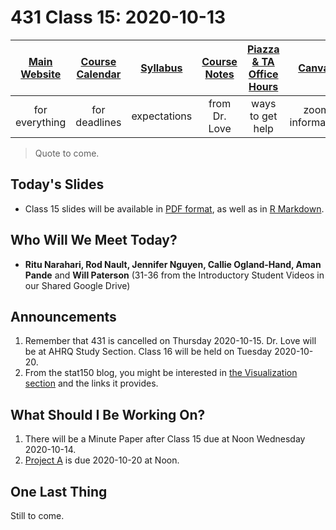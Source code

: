 # 431 Class 15: 2020-10-13

[Main Website](https://thomaselove.github.io/431/) | [Course Calendar](https://thomaselove.github.io/431/calendar.html) | [Syllabus](https://thomaselove.github.io/431-2020-syllabus/) | [Course Notes](https://thomaselove.github.io/431-notes/) | [Piazza & TA Office Hours](https://thomaselove.github.io/431/contact.html) | [Canvas](https://canvas.case.edu) | [Data and Code](https://thomaselove.github.io/431/data_index.html)
:-----------: | :--------------: | :----------: | :---------: | :-------------: | :-----------: | :------------:
for everything | for deadlines | expectations | from Dr. Love | ways to get help | zoom information | for downloads

> Quote to come.

## Today's Slides

- Class 15 slides will be available in [PDF format](https://github.com/THOMASELOVE/431-2020/blob/master/classes/class15/431_class-15-slides_2020.pdf), as well as in [R Markdown](https://github.com/THOMASELOVE/431-2020/blob/master/classes/class15/431_class-15-slides_2020.Rmd).

## Who Will We Meet Today?

- **Ritu Narahari, Rod Nault, Jennifer Nguyen, Callie Ogland-Hand, Aman Pande** and **Will Paterson** (31-36 from the Introductory Student Videos in our Shared Google Drive)

## Announcements

1. Remember that 431 is cancelled on Thursday 2020-10-15. Dr. Love will be at AHRQ Study Section. Class 16 will be held on Tuesday 2020-10-20.
2. From the stat150 blog, you might be interested in [the Visualization section](https://stat150.blog/post/02-visualization/) and the links it provides.

## What Should I Be Working On?

1. There will be a Minute Paper after Class 15 due at Noon Wednesday 2020-10-14.
2. [Project A](https://thomaselove.github.io/431-2020-projectA/) is due 2020-10-20 at Noon.

## One Last Thing

Still to come.

